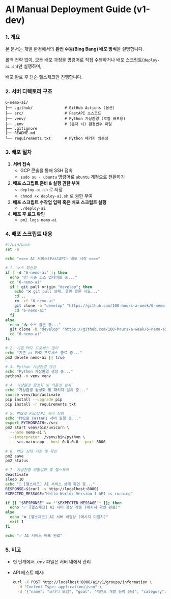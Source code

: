 # AI Manual Deployment Guide (v1-dev)

### 1. 개요

본 문서는 개발 환경에서의 **완전 수동(Bing Bang) 배포 방식**을 설명합니다.

롤백 전략 없이, 모든 배포 과정을 명령어로 직접 수행하거나 배포 스크립트(`deploy-ai.sh`)만 실행하며,

배포 완료 후 단순 헬스체크만 진행합니다.

### 2. 서버 디렉토리 구조

```
6-nemo-ai/
├── .github/              # GitHub Actions (옵션)
├── src/                  # FastAPI 소스코드
├── venv/                 # Python 가상환경 (로컬 배포용)
├── .env                  # (존재 시) 환경변수 파일
├── .gitignore            
├── README.md             
└── requirements.txt      # Python 패키지 의존성
```

### 3. 배포 절차

1. **서버 접속**
    - GCP 콘솔을 통해 SSH 접속
    - `sudo su - ubuntu` 명령어로 `ubuntu` 계정으로 전환하기
2. **배포 스크립트 준비 & 실행 권한 부여**
    - `deploy-ai.sh` 로 저장
    - `chmod +x deploy-ai.sh` 로 권한 부여
3. **배포 스크립트 수작업 입력 혹은 배포 스크립트 실행**
    - `./deploy-ai`
4. **배포 후 로그 확인**
    - `pm2 logs nemo-ai`

### 4. 배포 스크립트 내용

```bash
#!/bin/bash
set -e

echo "==== AI 서비스(FastAPI) 배포 시작 ===="

# 1. 소스 최신화
if [ -d "6-nemo-ai" ]; then
  echo "📦 기존 소스 업데이트 중..."
  cd "6-nemo-ai"
  if ! git pull origin "develop"; then
    echo "❌ git pull 실패. 클린 클론 시도..."
    cd ..
    rm -rf "6-nemo-ai"
    git clone -b "develop" "https://github.com/100-hours-a-week/6-nemo-ai.git"
    cd "6-nemo-ai"
  fi
else
  echo "📥 소스 클론 중..."
  git clone -b "develop" "https://github.com/100-hours-a-week/6-nemo-ai.git"
  cd "6-nemo-ai"
fi

# 2. 기존 PM2 프로세스 정리
echo "기존 ai PM2 프로세스 종료 중..."
pm2 delete nemo-ai || true

# 3. Python 가상환경 생성
echo "Python 가상환경 생성 중..."
python3 -m venv venv

# 4. 가상환경 활성화 및 의존성 설치
echo "가상환경 활성화 및 패키지 설치 중..."
source venv/bin/activate
pip install --upgrade pip
pip install -r requirements.txt

# 5. PM2로 FastAPI 서버 실행
echo "PM2로 FastAPI 서버 실행 중..."
export PYTHONPATH=./src
pm2 start venv/bin/uvicorn \
  --name nemo-ai \
  --interpreter ./venv/bin/python \
  -- src.main:app --host 0.0.0.0 --port 8000
  
# 6. PM2 상태 저장 및 확인
pm2 save
pm2 status

# 7. 가상환경 비활성화 및 헬스체크
deactivate
sleep 10
echo "🔎 [헬스체크] AI 서비스 상태 확인 중..."
RESPONSE=$(curl -s http://localhost:8000)
EXPECTED_MESSAGE="Hello World: Version 1 API is running"

if [[ "$RESPONSE" == *"$EXPECTED_MESSAGE"* ]]; then
  echo "✅ [헬스체크] AI 서버 정상 작동 (메시지 확인 완료)"
else
  echo "❌ [헬스체크] AI 서버 비정상 (메시지 미일치)"
  exit 1
fi

echo "✅ AI 서비스 배포 완료"
```

### 5. 비고

- 현 단계에서 .env 파일은 서버 내에서 관리
- API 테스트 예시:

    ```bash
    curl -X POST http://localhost:8000/ai/v1/groups/information \
      -H "Content-Type: application/json" \
      -d '{"name": "스터디 모임", "goal": "백엔드 개발 능력 향상", "category": "개발", "location": "판교", "period": "1개월 이하", "isPlanCreated": true}'
    ```